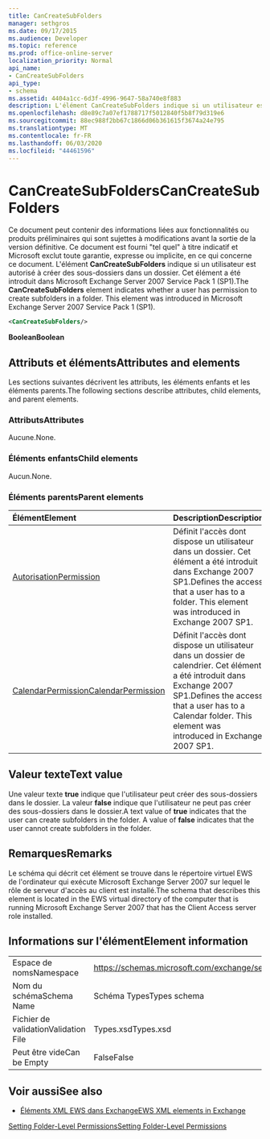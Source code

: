 ```yaml
---
title: CanCreateSubFolders
manager: sethgros
ms.date: 09/17/2015
ms.audience: Developer
ms.topic: reference
ms.prod: office-online-server
localization_priority: Normal
api_name:
- CanCreateSubFolders
api_type:
- schema
ms.assetid: 4404a1cc-6d3f-4996-9647-58a740e8f883
description: L'élément CanCreateSubFolders indique si un utilisateur est autorisé à créer des sous-dossiers dans un dossier. Cet élément a été introduit dans Microsoft Exchange Server 2007 Service Pack 1 (SP1).
ms.openlocfilehash: d8e89c7a07ef1788717f5012840f5b8f79d319e6
ms.sourcegitcommit: 88ec988f2bb67c1866d06b361615f3674a24e795
ms.translationtype: MT
ms.contentlocale: fr-FR
ms.lasthandoff: 06/03/2020
ms.locfileid: "44461596"
---
```

# <a name="cancreatesubfolders"></a><span data-ttu-id="01fb9-104">CanCreateSubFolders</span><span class="sxs-lookup"><span data-stu-id="01fb9-104">CanCreateSubFolders</span></span>

<span data-ttu-id="01fb9-p102">Ce document peut contenir des informations liées aux fonctionnalités ou produits préliminaires qui sont sujettes à modifications avant la sortie de la version définitive. Ce document est fourni "tel quel" à titre indicatif et Microsoft exclut toute garantie, expresse ou implicite, en ce qui concerne ce document. L'élément **CanCreateSubFolders** indique si un utilisateur est autorisé à créer des sous-dossiers dans un dossier. Cet élément a été introduit dans Microsoft Exchange Server 2007 Service Pack 1 (SP1).</span><span class="sxs-lookup"><span data-stu-id="01fb9-p102">The **CanCreateSubFolders** element indicates whether a user has permission to create subfolders in a folder. This element was introduced in Microsoft Exchange Server 2007 Service Pack 1 (SP1).</span></span> 
  
```xml
<CanCreateSubFolders/>
```

 <span data-ttu-id="01fb9-107">**Boolean**</span><span class="sxs-lookup"><span data-stu-id="01fb9-107">**Boolean**</span></span>
## <a name="attributes-and-elements"></a><span data-ttu-id="01fb9-108">Attributs et éléments</span><span class="sxs-lookup"><span data-stu-id="01fb9-108">Attributes and elements</span></span>

<span data-ttu-id="01fb9-109">Les sections suivantes décrivent les attributs, les éléments enfants et les éléments parents.</span><span class="sxs-lookup"><span data-stu-id="01fb9-109">The following sections describe attributes, child elements, and parent elements.</span></span>
  
### <a name="attributes"></a><span data-ttu-id="01fb9-110">Attributs</span><span class="sxs-lookup"><span data-stu-id="01fb9-110">Attributes</span></span>

<span data-ttu-id="01fb9-111">Aucune.</span><span class="sxs-lookup"><span data-stu-id="01fb9-111">None.</span></span>
  
### <a name="child-elements"></a><span data-ttu-id="01fb9-112">Éléments enfants</span><span class="sxs-lookup"><span data-stu-id="01fb9-112">Child elements</span></span>

<span data-ttu-id="01fb9-113">Aucun.</span><span class="sxs-lookup"><span data-stu-id="01fb9-113">None.</span></span>
  
### <a name="parent-elements"></a><span data-ttu-id="01fb9-114">Éléments parents</span><span class="sxs-lookup"><span data-stu-id="01fb9-114">Parent elements</span></span>

|<span data-ttu-id="01fb9-115">**Élément**</span><span class="sxs-lookup"><span data-stu-id="01fb9-115">**Element**</span></span>|<span data-ttu-id="01fb9-116">**Description**</span><span class="sxs-lookup"><span data-stu-id="01fb9-116">**Description**</span></span>|
|:-----|:-----|
|[<span data-ttu-id="01fb9-117">Autorisation</span><span class="sxs-lookup"><span data-stu-id="01fb9-117">Permission</span></span>](permission.md) <br/> |<span data-ttu-id="01fb9-p103">Définit l'accès dont dispose un utilisateur dans un dossier. Cet élément a été introduit dans Exchange 2007 SP1.</span><span class="sxs-lookup"><span data-stu-id="01fb9-p103">Defines the access that a user has to a folder. This element was introduced in Exchange 2007 SP1.</span></span>  <br/> |
|[<span data-ttu-id="01fb9-120">CalendarPermission</span><span class="sxs-lookup"><span data-stu-id="01fb9-120">CalendarPermission</span></span>](calendarpermission.md) <br/> |<span data-ttu-id="01fb9-p104">Définit l'accès dont dispose un utilisateur dans un dossier de calendrier. Cet élément a été introduit dans Exchange 2007 SP1.</span><span class="sxs-lookup"><span data-stu-id="01fb9-p104">Defines the access that a user has to a Calendar folder. This element was introduced in Exchange 2007 SP1.</span></span>  <br/> |
   
## <a name="text-value"></a><span data-ttu-id="01fb9-123">Valeur texte</span><span class="sxs-lookup"><span data-stu-id="01fb9-123">Text value</span></span>

<span data-ttu-id="01fb9-p105">Une valeur texte **true** indique que l'utilisateur peut créer des sous-dossiers dans le dossier. La valeur **false** indique que l'utilisateur ne peut pas créer des sous-dossiers dans le dossier.</span><span class="sxs-lookup"><span data-stu-id="01fb9-p105">A text value of **true** indicates that the user can create subfolders in the folder. A value of **false** indicates that the user cannot create subfolders in the folder.</span></span> 
  
## <a name="remarks"></a><span data-ttu-id="01fb9-126">Remarques</span><span class="sxs-lookup"><span data-stu-id="01fb9-126">Remarks</span></span>

<span data-ttu-id="01fb9-127">Le schéma qui décrit cet élément se trouve dans le répertoire virtuel EWS de l'ordinateur qui exécute Microsoft Exchange Server 2007 sur lequel le rôle de serveur d'accès au client est installé.</span><span class="sxs-lookup"><span data-stu-id="01fb9-127">The schema that describes this element is located in the EWS virtual directory of the computer that is running Microsoft Exchange Server 2007 that has the Client Access server role installed.</span></span>
  
## <a name="element-information"></a><span data-ttu-id="01fb9-128">Informations sur l'élément</span><span class="sxs-lookup"><span data-stu-id="01fb9-128">Element information</span></span>

|||
|:-----|:-----|
|<span data-ttu-id="01fb9-129">Espace de noms</span><span class="sxs-lookup"><span data-stu-id="01fb9-129">Namespace</span></span>  <br/> |https://schemas.microsoft.com/exchange/services/2006/types  <br/> |
|<span data-ttu-id="01fb9-130">Nom du schéma</span><span class="sxs-lookup"><span data-stu-id="01fb9-130">Schema Name</span></span>  <br/> |<span data-ttu-id="01fb9-131">Schéma Types</span><span class="sxs-lookup"><span data-stu-id="01fb9-131">Types schema</span></span>  <br/> |
|<span data-ttu-id="01fb9-132">Fichier de validation</span><span class="sxs-lookup"><span data-stu-id="01fb9-132">Validation File</span></span>  <br/> |<span data-ttu-id="01fb9-133">Types.xsd</span><span class="sxs-lookup"><span data-stu-id="01fb9-133">Types.xsd</span></span>  <br/> |
|<span data-ttu-id="01fb9-134">Peut être vide</span><span class="sxs-lookup"><span data-stu-id="01fb9-134">Can be Empty</span></span>  <br/> |<span data-ttu-id="01fb9-135">False</span><span class="sxs-lookup"><span data-stu-id="01fb9-135">False</span></span>  <br/> |
   
## <a name="see-also"></a><span data-ttu-id="01fb9-136">Voir aussi</span><span class="sxs-lookup"><span data-stu-id="01fb9-136">See also</span></span>



- [<span data-ttu-id="01fb9-137">Éléments XML EWS dans Exchange</span><span class="sxs-lookup"><span data-stu-id="01fb9-137">EWS XML elements in Exchange</span></span>](ews-xml-elements-in-exchange.md)


[<span data-ttu-id="01fb9-138">Setting Folder-Level Permissions</span><span class="sxs-lookup"><span data-stu-id="01fb9-138">Setting Folder-Level Permissions</span></span>](https://msdn.microsoft.com/library/c7530e86-5112-401c-b10a-9c054ae59f07%28Office.15%29.aspx)

